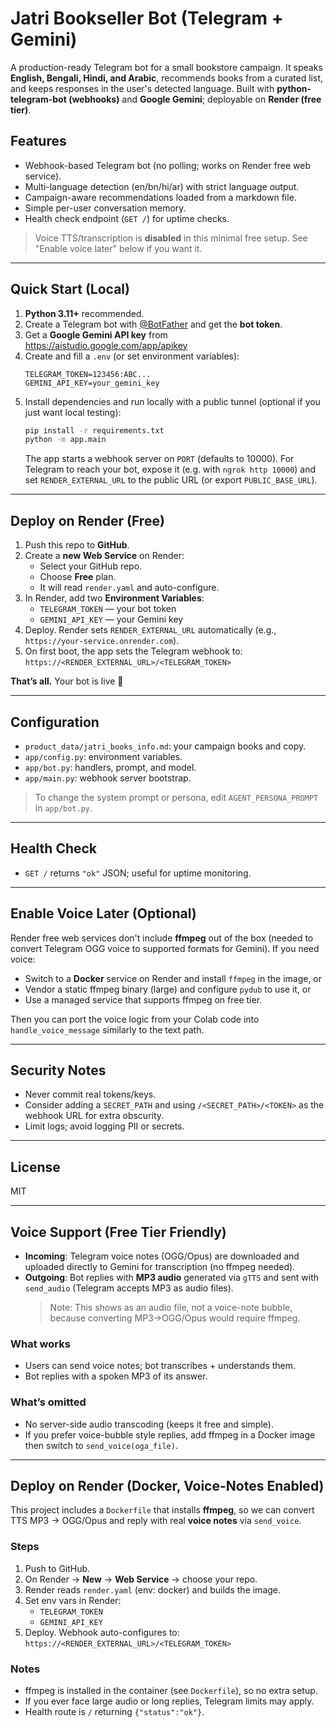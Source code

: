 # Jatri Bookseller Bot (Telegram + Gemini)

A production-ready Telegram bot for a small bookstore campaign. It speaks **English, Bengali, Hindi, and Arabic**, recommends books from a curated list, and keeps responses in the user's detected language. Built with **python-telegram-bot (webhooks)** and **Google Gemini**; deployable on **Render (free tier)**.

## Features
- Webhook-based Telegram bot (no polling; works on Render free web service).
- Multi-language detection (en/bn/hi/ar) with strict language output.
- Campaign-aware recommendations loaded from a markdown file.
- Simple per-user conversation memory.
- Health check endpoint (`GET /`) for uptime checks.

> Voice TTS/transcription is **disabled** in this minimal free setup. See "Enable voice later" below if you want it.

---

## Quick Start (Local)
1. **Python 3.11+** recommended.
2. Create a Telegram bot with [@BotFather](https://t.me/BotFather) and get the **bot token**.
3. Get a **Google Gemini API key** from https://aistudio.google.com/app/apikey
4. Create and fill a `.env` (or set environment variables):
   ```env
   TELEGRAM_TOKEN=123456:ABC...
   GEMINI_API_KEY=your_gemini_key
   ```
5. Install dependencies and run locally with a public tunnel (optional if you just want local testing):
   ```bash
   pip install -r requirements.txt
   python -m app.main
   ```
   The app starts a webhook server on `PORT` (defaults to 10000). For Telegram to reach your bot, expose it (e.g. with `ngrok http 10000`) and set `RENDER_EXTERNAL_URL` to the public URL (or export `PUBLIC_BASE_URL`).

---

## Deploy on Render (Free)
1. Push this repo to **GitHub**.
2. Create a **new Web Service** on Render:
   - Select your GitHub repo.
   - Choose **Free** plan.
   - It will read `render.yaml` and auto-configure.
3. In Render, add two **Environment Variables**:
   - `TELEGRAM_TOKEN` — your bot token
   - `GEMINI_API_KEY` — your Gemini key
4. Deploy. Render sets `RENDER_EXTERNAL_URL` automatically (e.g., `https://your-service.onrender.com`).
5. On first boot, the app sets the Telegram webhook to:  
   `https://<RENDER_EXTERNAL_URL>/<TELEGRAM_TOKEN>`

**That’s all.** Your bot is live 🎉

---

## Configuration
- `product_data/jatri_books_info.md`: your campaign books and copy.
- `app/config.py`: environment variables.
- `app/bot.py`: handlers, prompt, and model.
- `app/main.py`: webhook server bootstrap.

> To change the system prompt or persona, edit `AGENT_PERSONA_PROMPT` in `app/bot.py`.

---

## Health Check
- `GET /` returns `"ok"` JSON; useful for uptime monitoring.

---

## Enable Voice Later (Optional)
Render free web services don't include **ffmpeg** out of the box (needed to convert Telegram OGG voice to supported formats for Gemini). If you need voice:
- Switch to a **Docker** service on Render and install `ffmpeg` in the image, or
- Vendor a static ffmpeg binary (large) and configure `pydub` to use it, or
- Use a managed service that supports ffmpeg on free tier.

Then you can port the voice logic from your Colab code into `handle_voice_message` similarly to the text path.

---

## Security Notes
- Never commit real tokens/keys.
- Consider adding a `SECRET_PATH` and using `/<SECRET_PATH>/<TOKEN>` as the webhook URL for extra obscurity.
- Limit logs; avoid logging PII or secrets.

---

## License
MIT


---

## Voice Support (Free Tier Friendly)
- **Incoming**: Telegram voice notes (OGG/Opus) are downloaded and uploaded directly to Gemini for transcription (no ffmpeg needed).
- **Outgoing**: Bot replies with **MP3 audio** generated via `gTTS` and sent with `send_audio` (Telegram accepts MP3 as audio files).  
  > Note: This shows as an audio file, not a voice-note bubble, because converting MP3→OGG/Opus would require ffmpeg.

### What works
- Users can send voice notes; bot transcribes + understands them.
- Bot replies with a spoken MP3 of its answer.

### What’s omitted
- No server-side audio transcoding (keeps it free and simple).
- If you prefer voice-bubble style replies, add ffmpeg in a Docker image then switch to `send_voice(oga_file)`.


---

## Deploy on Render (Docker, Voice-Notes Enabled)
This project includes a `Dockerfile` that installs **ffmpeg**, so we can convert TTS MP3 → OGG/Opus and reply with real **voice notes** via `send_voice`.

### Steps
1. Push to GitHub.
2. On Render → **New** → **Web Service** → choose your repo.
3. Render reads `render.yaml` (env: docker) and builds the image.
4. Set env vars in Render:
   - `TELEGRAM_TOKEN`
   - `GEMINI_API_KEY`
5. Deploy. Webhook auto-configures to: `https://<RENDER_EXTERNAL_URL>/<TELEGRAM_TOKEN>`

### Notes
- ffmpeg is installed in the container (see `Dockerfile`), so no extra setup.
- If you ever face large audio or long replies, Telegram limits may apply.
- Health route is `/` returning `{"status":"ok"}`.

